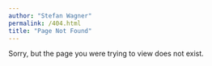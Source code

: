 ```yaml
---
author: "Stefan Wagner"
permalink: /404.html
title: "Page Not Found"
---
```


Sorry, but the page you were trying to view does not exist.
